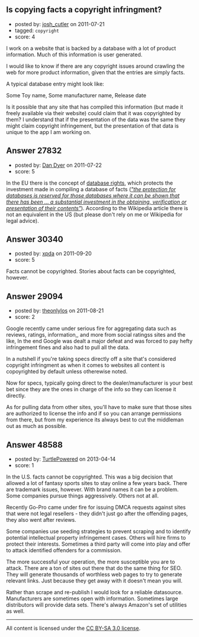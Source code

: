 ## Is copying facts a copyright infringment?

- posted by: [josh_cutler](https://stackexchange.com/users/-1/12149-josh-cutler) on 2011-07-21
- tagged: `copyright`
- score: 4

I work on a website that is backed by a database with a lot of product information.  Much of this information is user generated.

I would like to know if there are any copyright issues around crawling the web for more product information, given that the entries are simply facts.

A typical database entry might look like:

Some Toy name, Some manufacturer name, Release date

Is it possible that any site that has compiled this information (but made it freely available via their website) could claim that it was copyrighted by them?  I understand that if the presentation of the data was the same they might claim copyright infringement, but the presentation of that data is unique to the app I am working on.


## Answer 27832

- posted by: [Dan Dyer](https://stackexchange.com/users/-1/4221-dan-dyer) on 2011-07-22
- score: 5

<p>In the EU there is the concept of <a href="http://en.wikipedia.org/wiki/Database_right">database rights</a>, which protects the investment made in compiling a database of facts (<em><a href="http://www.out-law.com/page-392">"the protection for databases is reserved for those databases where it can be shown that there has been ... a substantial investment in the obtaining, verification or presentation of their contents"</a></em>).  According to the Wikipedia article there is not an equivalent in the US (but please don't rely on me or Wikipedia for legal advice).</p>



## Answer 30340

- posted by: [xpda](https://stackexchange.com/users/-1/13101-xpda) on 2011-09-20
- score: 5

Facts cannot be copyrighted. Stories about facts can be copyrighted, however.


## Answer 29094

- posted by: [theonlylos](https://stackexchange.com/users/-1/11985-theonlylos) on 2011-08-21
- score: 2

Google recently came under serious fire for aggregating data such as reviews, ratings, information,, and more from social ratingss sites and the like, In the end Google was dealt a major defeat and was forced to pay hefty infringement fines and also had to pull all the data.

In a nutshell if you're taking specs directly off a site that's considered copyright infringment as when it comes to websites all content is copoyrighted by default unless otherewise noted.

Now for specs, typically going direct to the dealer/manufacturer is your best bet since they are the ones in charge of the info so they can license it directly.

As for pulling data from other sites, you'll have to make sure that those sites are authorized to license the info and if so you can arrange permissions from there, but from my experience its always best to cut the middleman out as much as possible.


## Answer 48588

- posted by: [TurtlePowered](https://stackexchange.com/users/-1/25868-turtlepowered) on 2013-04-14
- score: 1

In the U.S. facts cannot be copyrighted.  This was a big decision that allowed a lot of fantasy sports sites to stay online a few years back.  There are trademark issues, however.  With brand names it can be a problem.  Some companies pursue things aggressively.  Others not at all.

Recently Go-Pro came under fire for issuing DMCA requests against sites that were not legal resellers - they didn't just go after the offending pages, they also went after reviews.

Some companies use seeding strategies to prevent scraping and to identify potential intellectual property infringement cases.  Others will hire firms to protect their interests.  Sometimes a third party will come into play and offer to attack identified offenders for a commission.

The more successful your operation, the more susceptible you are to attack.  There are a ton of sites out there that do the same thing for SEO.  They will generate thousands of worthless web pages to try to generate relevant links.  Just because they get away with it doesn't mean you will.  

Rather than scrape and re-publish I would look for a reliable datasource.  Manufacturers are sometimes open with information.  Sometimes large distributors will provide data sets.  There's always Amazon's set of utilities as well.



---

All content is licensed under the [CC BY-SA 3.0 license](https://creativecommons.org/licenses/by-sa/3.0/).
